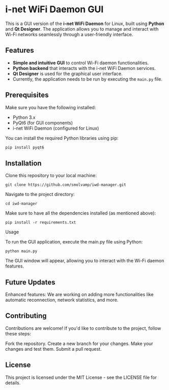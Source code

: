 # i-net WiFi Daemon GUI

This is a GUI version of the **i-net WiFi Daemon** for Linux, built using **Python** and **Qt Designer**. The application allows you to manage and interact with Wi-Fi networks seamlessly through a user-friendly interface.

## Features

- **Simple and intuitive GUI** to control Wi-Fi daemon functionalities.
- **Python backend** that interacts with the i-net WiFi Daemon services.
- **Qt Designer** is used for the graphical user interface.
- Currently, the application needs to be run by executing the `main.py` file.

## Prerequisites

Make sure you have the following installed:

- Python 3.x
- PyQt6 (for GUI components)
- i-net WiFi Daemon (configured for Linux)

You can install the required Python libraries using pip:

```bash
pip install pyqt6
```
## Installation

  Clone this repository to your local machine:
```
git clone https://github.com/smolvamp/iwd-manager.git
```
  Navigate to the project directory:
```
cd iwd-manager
```
Make sure to have all the dependencies installed (as mentioned above):
```
pip install -r requirements.txt
```
Usage

To run the GUI application, execute the main.py file using Python:
```
python main.py
```

The GUI window will appear, allowing you to interact with the Wi-Fi daemon features.


## Future Updates

  Enhanced features: We are working on adding more functionalities like automatic reconnection, network statistics, and more.

## Contributing

Contributions are welcome! If you'd like to contribute to the project, follow these steps:

  Fork the repository.
  Create a new branch for your changes.
  Make your changes and test them.
  Submit a pull request.

## License

This project is licensed under the MIT License - see the LICENSE file for details.

